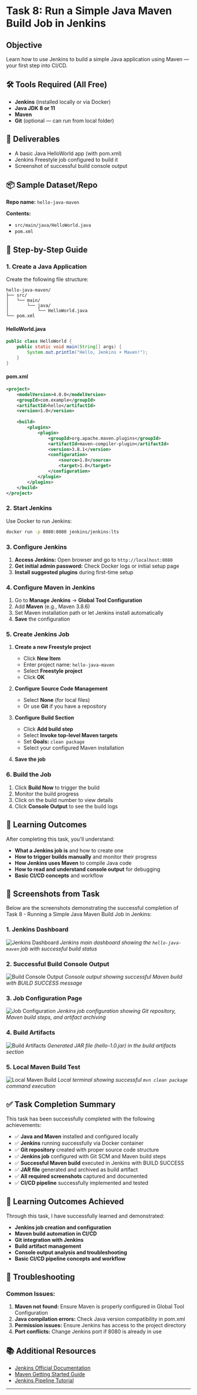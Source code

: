 # Task 8: Run a Simple Java Maven Build Job in Jenkins

## Objective

Learn how to use Jenkins to build a simple Java application using Maven — your first step into CI/CD.

## 🛠 Tools Required (All Free)

- **Jenkins** (installed locally or via Docker)
- **Java JDK 8 or 11**
- **Maven**
- **Git** (optional — can run from local folder)

## 📂 Deliverables

- A basic Java HelloWorld app (with pom.xml)
- Jenkins Freestyle job configured to build it
- Screenshot of successful build console output

## 📦 Sample Dataset/Repo

**Repo name:** `hello-java-maven`

**Contents:**
- `src/main/java/HelloWorld.java`
- `pom.xml`

## 🧭 Step-by-Step Guide

### 1. Create a Java Application

Create the following file structure:
```
hello-java-maven/
├── src/
│   └── main/
│       └── java/
│           └── HelloWorld.java
└── pom.xml
```

#### HelloWorld.java
```java
public class HelloWorld {
    public static void main(String[] args) {
        System.out.println("Hello, Jenkins + Maven!");
    }
}
```

#### pom.xml
```xml
<project>
    <modelVersion>4.0.0</modelVersion>
    <groupId>com.example</groupId>
    <artifactId>hello</artifactId>
    <version>1.0</version>
    
    <build>
        <plugins>
            <plugin>
                <groupId>org.apache.maven.plugins</groupId>
                <artifactId>maven-compiler-plugin</artifactId>
                <version>3.8.1</version>
                <configuration>
                    <source>1.8</source>
                    <target>1.8</target>
                </configuration>
            </plugin>
        </plugins>
    </build>
</project>
```

### 2. Start Jenkins

Use Docker to run Jenkins:
```bash
docker run -p 8080:8080 jenkins/jenkins:lts
```

### 3. Configure Jenkins

1. **Access Jenkins:** Open browser and go to `http://localhost:8080`
2. **Get initial admin password:** Check Docker logs or initial setup page
3. **Install suggested plugins** during first-time setup

### 4. Configure Maven in Jenkins

1. Go to **Manage Jenkins** → **Global Tool Configuration**
2. Add **Maven** (e.g., Maven 3.8.6)
3. Set Maven installation path or let Jenkins install automatically
4. **Save** the configuration

### 5. Create Jenkins Job

1. **Create a new Freestyle project**
   - Click **New Item**
   - Enter project name: `hello-java-maven`
   - Select **Freestyle project**
   - Click **OK**

2. **Configure Source Code Management**
   - Select **None** (for local files)
   - Or use **Git** if you have a repository

3. **Configure Build Section**
   - Click **Add build step**
   - Select **Invoke top-level Maven targets**
   - Set **Goals:** `clean package`
   - Select your configured Maven installation

4. **Save the job**

### 6. Build the Job

1. Click **Build Now** to trigger the build
2. Monitor the build progress
3. Click on the build number to view details
4. Click **Console Output** to see the build logs


## 🎯 Learning Outcomes

After completing this task, you'll understand:

- **What a Jenkins job is** and how to create one
- **How to trigger builds manually** and monitor their progress
- **How Jenkins uses Maven** to compile Java code
- **How to read and understand console output** for debugging
- **Basic CI/CD concepts** and workflow

## 📸 Screenshots from Task

Below are the screenshots demonstrating the successful completion of Task 8 - Running a Simple Java Maven Build Job in Jenkins:

### 1. Jenkins Dashboard
![Jenkins Dashboard](../task-1/images/jenkins-dashboard.png.png)
*Jenkins main dashboard showing the `hello-java-maven` job with successful build status*

### 2. Successful Build Console Output
![Build Console Output](../task-1/images/build-console.png.png)
*Console output showing successful Maven build with BUILD SUCCESS message*

### 3. Job Configuration Page
![Job Configuration](../task-1/images/job-configuration.png.png)
*Jenkins job configuration showing Git repository, Maven build steps, and artifact archiving*

### 4. Build Artifacts
![Build Artifacts](../task-1/images/build-artifacts.png.png)
*Generated JAR file (hello-1.0.jar) in the build artifacts section*

### 5. Local Maven Build Test
![Local Maven Build](../task-1/images/local-maven-build.png.png)
*Local terminal showing successful `mvn clean package` command execution*

## ✅ Task Completion Summary

This task has been successfully completed with the following achievements:

- ✅ **Java and Maven** installed and configured locally
- ✅ **Jenkins** running successfully via Docker container
- ✅ **Git repository** created with proper source code structure
- ✅ **Jenkins job** configured with Git SCM and Maven build steps
- ✅ **Successful Maven build** executed in Jenkins with BUILD SUCCESS
- ✅ **JAR file** generated and archived as build artifact
- ✅ **All required screenshots** captured and documented
- ✅ **CI/CD pipeline** successfully implemented and tested

## 🎯 Learning Outcomes Achieved

Through this task, I have successfully learned and demonstrated:

- **Jenkins job creation and configuration**
- **Maven build automation in CI/CD**
- **Git integration with Jenkins**
- **Build artifact management**
- **Console output analysis and troubleshooting**
- **Basic CI/CD pipeline concepts and workflow**

## 🔧 Troubleshooting

### Common Issues:

1. **Maven not found:** Ensure Maven is properly configured in Global Tool Configuration
2. **Java compilation errors:** Check Java version compatibility in pom.xml
3. **Permission issues:** Ensure Jenkins has access to the project directory
4. **Port conflicts:** Change Jenkins port if 8080 is already in use

## 📚 Additional Resources

- [Jenkins Official Documentation](https://www.jenkins.io/doc/)
- [Maven Getting Started Guide](https://maven.apache.org/guides/getting-started/)
- [Jenkins Pipeline Tutorial](https://www.jenkins.io/doc/book/pipeline/)

---